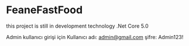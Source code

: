 # FeaneFastFood
this project is still in development
technology .Net Core 5.0

Admin kullanıcı girişi için 
Kullanıcı adı: admin@gmail.com
şifre: Admin123!
